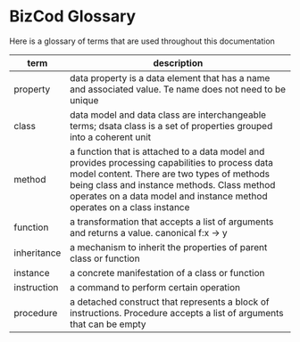 # BizCod Glossary 

Here is a glossary of terms that are used throughout this documentation



| term                           | description   |
|--------------------------------|------------------------------------------------------------------------|
| property                           | data property is a data element that has a name and associated value. Te name does not need to be unique                   |
| class                    | data model and data class are interchangeable terms; dsata class is a set of properties grouped into a coherent unit                                       | 
| method                     | a function that is attached to a data model and provides processing capabilities to process data model content. There are two types of methods being class and instance methods. Class method operates on a data model and instance method operates on a class instance      | 
| function                     | a transformation that accepts a list of arguments and returns a value. canonical f:x -> y                                        | 
| inheritance                     | a mechanism to inherit the properties of parent class or function                                      | 
| instance                     | a concrete manifestation of a class or function                                      | 
| instruction                     | a command to perform certain operation                                      | 
| procedure                     | a detached construct that represents a block of instructions. Procedure accepts a list of arguments that can be empty                                   | 
